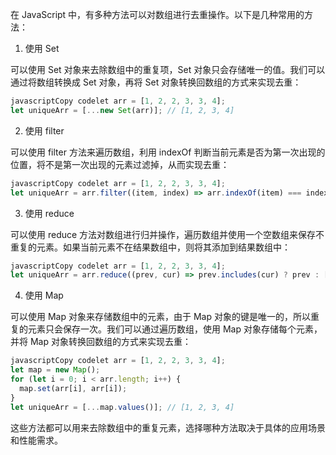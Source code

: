 在 JavaScript 中，有多种方法可以对数组进行去重操作。以下是几种常用的方法：

1. 使用 Set

可以使用 Set 对象来去除数组中的重复项，Set 对象只会存储唯一的值。我们可以通过将数组转换成 Set 对象，再将 Set 对象转换回数组的方式来实现去重：

```js
javascriptCopy codelet arr = [1, 2, 2, 3, 3, 4];
let uniqueArr = [...new Set(arr)]; // [1, 2, 3, 4]
```

2. 使用 filter

可以使用 filter 方法来遍历数组，利用 indexOf 判断当前元素是否为第一次出现的位置，将不是第一次出现的元素过滤掉，从而实现去重：

```js
javascriptCopy codelet arr = [1, 2, 2, 3, 3, 4];
let uniqueArr = arr.filter((item, index) => arr.indexOf(item) === index); // [1, 2, 3, 4]
```

3. 使用 reduce

可以使用 reduce 方法对数组进行归并操作，遍历数组并使用一个空数组来保存不重复的元素。如果当前元素不在结果数组中，则将其添加到结果数组中：

```js
javascriptCopy codelet arr = [1, 2, 2, 3, 3, 4];
let uniqueArr = arr.reduce((prev, cur) => prev.includes(cur) ? prev : [...prev, cur], []); // [1, 2, 3, 4]
```

4. 使用 Map

可以使用 Map 对象来存储数组中的元素，由于 Map 对象的键是唯一的，所以重复的元素只会保存一次。我们可以通过遍历数组，使用 Map 对象存储每个元素，并将 Map 对象转换回数组的方式来实现去重：

```js
javascriptCopy codelet arr = [1, 2, 2, 3, 3, 4];
let map = new Map();
for (let i = 0; i < arr.length; i++) {
  map.set(arr[i], arr[i]);
}
let uniqueArr = [...map.values()]; // [1, 2, 3, 4]
```

这些方法都可以用来去除数组中的重复元素，选择哪种方法取决于具体的应用场景和性能需求。